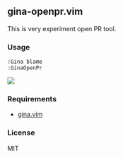 ## gina-openpr.vim

This is very experiment open PR tool.

### Usage

```vim
:Gina blame
:GinaOpenPr
```

![](https://user-images.githubusercontent.com/21323222/101887313-06ef6f00-3be0-11eb-818e-c23feec35a90.gif)

### Requirements

- [gina.vim](https://github.com/lambdalisue/gina.vim)

### License

MIT
